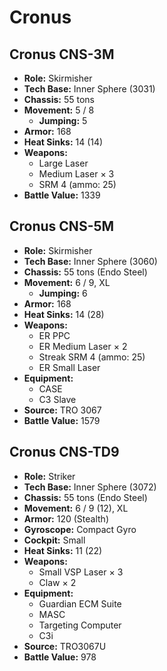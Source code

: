 # Cronus
## Cronus CNS-3M
- **Role:** Skirmisher
- **Tech Base:** Inner Sphere (3031)
- **Chassis:** 55 tons
- **Movement:** 5 / 8
  - **Jumping:** 5
- **Armor:** 168
- **Heat Sinks:** 14 (14)
- **Weapons:**
  - Large Laser
  - Medium Laser × 3
  - SRM 4 (ammo: 25)
- **Battle Value:** 1339

## Cronus CNS-5M
- **Role:** Skirmisher
- **Tech Base:** Inner Sphere (3060)
- **Chassis:** 55 tons (Endo Steel)
- **Movement:** 6 / 9, XL
  - **Jumping:** 6
- **Armor:** 168
- **Heat Sinks:** 14 (28)
- **Weapons:**
  - ER PPC
  - ER Medium Laser × 2
  - Streak SRM 4 (ammo: 25)
  - ER Small Laser
- **Equipment:**
  - CASE
  - C3 Slave
- **Source:** TRO 3067
- **Battle Value:** 1579

## Cronus CNS-TD9
- **Role:** Striker
- **Tech Base:** Inner Sphere (3072)
- **Chassis:** 55 tons (Endo Steel)
- **Movement:** 6 / 9 (12), XL
- **Armor:** 120 (Stealth)
- **Gyroscope:** Compact Gyro
- **Cockpit:** Small
- **Heat Sinks:** 11 (22)
- **Weapons:**
  - Small VSP Laser × 3
  - Claw × 2
- **Equipment:**
  - Guardian ECM Suite
  - MASC
  - Targeting Computer
  - C3i
- **Source:** TRO3067U
- **Battle Value:** 978

